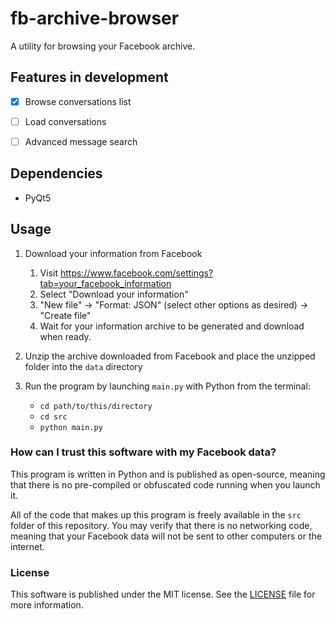 # fb-archive-browser

A utility for browsing your Facebook archive.


## Features in development

- [x] Browse conversations list
- [ ] Load conversations
- [ ] Advanced message search


## Dependencies

- PyQt5


## Usage

1.  Download your information from Facebook
    1.  Visit https://www.facebook.com/settings?tab=your_facebook_information
    2.  Select "Download your information"
    3.  "New file" -> "Format: JSON" (select other options as desired) -> "Create file"
    4.  Wait for your information archive to be generated and download when ready.

2.  Unzip the archive downloaded from Facebook and place the unzipped folder into the `data` directory

3.  Run the program by launching `main.py` with Python from the terminal:
	-   `cd path/to/this/directory`
	-	`cd src`
	-   `python main.py`


### How can I trust this software with my Facebook data?

This program is written in Python and is published as open-source, meaning that there is no pre-compiled or obfuscated code running when you launch it.

All of the code that makes up this program is freely available in the `src` folder of this repository. You may verify that there is no networking code, meaning that your Facebook data will not be sent to other computers or the internet.


### License

This software is published under the MIT license. See the [LICENSE](LICENSE.md) file for more information.
